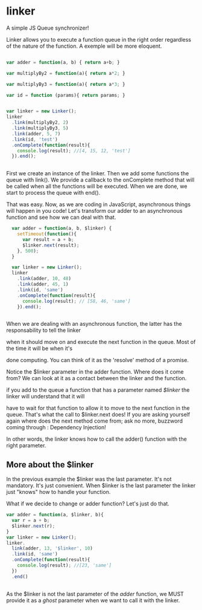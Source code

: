 # linker
A simple JS Queue synchronizer!

Linker allows you to execute a function queue in the right order regardless of the nature of the function.
A exemple will be more eloquent.

```javascript

var adder = function(a, b) { return a+b; }

var multiplyBy2 = function(a){ return a*2; }

var multiplyBy3 = function(a){ return a*3; }

var id = function (params){ return params; }


var linker = new Linker();
linker
  .link(multiplyBy2, 2)
  .link(multiplyBy3, 5)
  .link(adder, 5, 7)
  .link(id, 'test')
  .onComplete(function(result){
    console.log(result); //[4, 15, 12, 'test']
  }).end();
  
  ```
  First we create an instance of the linker. Then we add some functions the queue with link().
  We provide a callback to the onComplete method that will be called when all the functions will be executed.
  When we are done, we start to process the queue with end().
  
  That was easy. Now, as we are coding in JavaScript, asynchronous things will happen in you code! 
  Let's transform our adder to an asynchronous function and see how we can deal with that.
  
```javascript
  var adder = function(a, b, $linker) {
    setTimeout(function(){
      var result = a + b;
      $linker.next(result);
    }, 500);
  }

  var linker = new Linker();
  linker
    .link(adder, 10, 48)
    .link(adder, 45, 1)
    .link(id, 'same')
    .onComplete(function(result){
      console.log(result); // [58, 46, 'same']
    }).end();
    
   ```

When we are dealing with an asynchronous function, the latter has the responsability to tell the linker

when it should move on and execute the next function in the queue. Most of the time it will be when it's

done computing. You can think of it as the 'resolve' method of a promise.

Notice the $linker parameter in the adder function. Where does it come from? We can look at it  as a contact
between the linker and the function.

if you add to the queue a function that has a parameter named *$linker* the linker will understand that it will

have to wait for that function to allow it to move to the next function in the queue. 
That's what the call to $linker.next does!
If you are asking yourself again where does the next method come from; ask no more, buzzword coming through : 
Dependency Injection!

In other words, the linker knows how to call the adder() function with the right parameter.

## More about the $linker

In the previous example the $linker was the last parameter. It's not mandatory. It's just convenient. When
$linker is the last parameter the linker just "knows" how to handle your function.

What if we decide to change or adder function? Let's just do that.

```javascript
var adder = function(a, $linker, b){
  var r = a + b;
  $linker.next(r);
}
var linker = new Linker();
linker.
  link(adder, 13, '$linker', 10)
  .link(id, 'same')
  .onComplete(function(result){
    console.log(result); //[23, 'same']
  })
  .end()
  
  ```
As the $linker is not the last parameter of the *adder* function, we MUST provide it as a *ghost* parameter 
when we want to call it with the linker.
